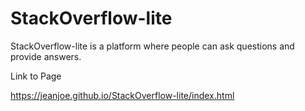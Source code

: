 # StackOverflow-lite
StackOverflow-lite is a platform where people can ask questions and provide answers.

Link to Page

https://jeanjoe.github.io/StackOverflow-lite/index.html
